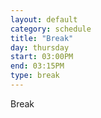 ```yaml
---
layout: default
category: schedule
title: "Break"
day: thursday
start: 03:00PM
end: 03:15PM
type: break
---
```


Break
